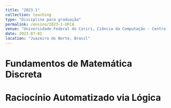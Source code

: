 ```yaml
---
title: "2023.1"
collection: teaching
type: "Disciplina para graduação"
permalink: /ensino/2023-1-UFCA
venue: "Universidade Federal do Cariri, Ciência da Computação - Centro de Ciências e Tecnologia"
date: 2023-07-01
location: "Juazeiro do Norte, Brasil"
---
```


# Fundamentos de Matemática Discreta
# Raciocínio Automatizado via Lógica